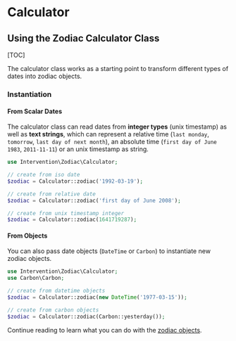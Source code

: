 # Calculator
## Using the Zodiac Calculator Class

[TOC]

The calculator class works as a starting point to transform different types of
dates into zodiac objects.

### Instantiation

#### From Scalar Dates

The calculator class can read dates from **integer types** (unix timestamp) as
well as **text strings**, which can represent a relative time (`last monday`,
`tomorrow`, `last day of next month`), an absolute time (`first day of June 1983`,
`2011-11-11`) or an unix timestamp as string.

```php
use Intervention\Zodiac\Calculator;

// create from iso date
$zodiac = Calculator::zodiac('1992-03-19');

// create from relative date
$zodiac = Calculator::zodiac('first day of June 2008');

// create from unix timestamp integer
$zodiac = Calculator::zodiac(1641719287);
```

#### From Objects

You can also pass date objects (`DateTime` or `Carbon`) to instantiate new zodiac objects.

```php
use Intervention\Zodiac\Calculator;
use Carbon\Carbon;

// create from datetime objects
$zodiac = Calculator::zodiac(new DateTime('1977-03-15'));

// create from carbon objects
$zodiac = Calculator::zodiac(Carbon::yesterday());
```

Continue reading to learn what you can do with the [zodiac objects](/v5/api/zodiac).
